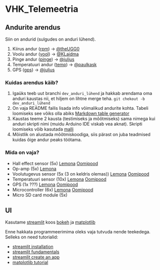 # VHK_Telemeetria

## Andurite arendus
Siin on andurid (sulgudes on anduri lühend).
1. Kiirus andur ([rpm](/andurid/1.rpm/README.md)) -> [@theUGG0](https://github.com/theUGG0)
2. Voolu andur ([vool](/andurid/2.vool/README.md)) -> [@KLaidma](https://github.com/KLaidma)
3. Pinge andur ([pinge](/andurid/3.pinge/README.md)) -> [@juljus](https://github.com/juljus)
4. Temperatuuri andur ([temp](/andurid/4.temp/README.md)) -> [@paulkask](https://github.com/paulkask)
5. GPS ([gps](/andurid/5.gps/README.md)) -> [@juljus](https://github.com/juljus)

### Kuidas arendus käib?
1. Igaüks teeb uut branchi `dev_anduri_lühend` ja hakkab arendama oma anduri kaustas nii, et hiljem on lihtne merge teha. `git chekout -b dev_anduri_lühend`
2. On vaja README failis lisada info võimalikud andurite kohta. Tabeli loomiseks see võiks olla abiks [Markdown table generator](https://www.tablesgenerator.com/markdown_tables)
3. Kaustas teeme 2 kausta (testimiseks ja mõõtmiseks) sama nimega kui anduri skripti nimi (muidu Arduino IDE viskab vea aknat). Skripti loomiseks võib kasutada [malli](/mallid/arduinoSkriptMall/arduinoSkriptMall.ino) 
4. Mõistlik on alustada mõõtmiskoodiga, siis pärast on juba teadmised kuidas õige andur peaks töötama.

### Mida on vaja?
- Hall effect sensor (5x) [Lemona](https://www.lemona.ee/hall-effect-switch-unipolar-3pin.html) [Oomipood](https://www.oomipood.ee/kataloog/farnell/toode?sku=2748270)
- Op-amp (5x) [Lemona](https://www.lemona.ee/ic-op-amp.html)
- Voolutugevus sensor (5x (3 on keldris olemas)) [Lemona](https://www.lemona.ee/current-transducer-50a-pcb-hais-50-p.html) [Oomipood](https://www.oomipood.ee/kataloog/farnell/toode?sku=1617433)
- Temperatuuri sensor (10x) [Lemona](https://www.lemona.ee/thermistor-100k-5-ntc-rad.html) [Oomipood](https://www.oomipood.ee/product/640_100k_100k_ntc_b_const_5_4190k_500mw)
- GPS (1x ???) [Lemona](https://www.lemona.ee/gps-module-u-blox-neo-7m-for-arduinor-wpi430.html) [Oomipood](https://www.oomipood.ee/product/product?product_id=1150845)
- Microcontroller (6x) [Lemona](https://www.lemona.ee/dev-kit-evaluation-solder-pads-usb-c-socket-pin-2x7-xiao-seeed-studio.html) [Oomipood](https://www.oomipood.ee/kataloog/farnell/toode?sku=3932158)
- Micro SD card module (5x)

## UI
Kasutame [streamlit](https://streamlit.io) koos [bokeh](https://bokeh.org) ja [matplotlib](https://matplotlib.org)

Enne hakkata programmeerimima oleks vaja tutvuda nende teekedega. Selleks on need tutorialid:
- [streamlit installation](https://docs.streamlit.io/get-started/installation)
- [streamlit fundamentals](https://docs.streamlit.io/get-started/fundamentals/main-concepts)
- [streamlit create an app](https://docs.streamlit.io/get-started/tutorials/create-an-app)
- [matplotlib tutorial](https://matplotlib.org/stable/tutorials/pyplot.html#sphx-glr-tutorials-pyplot-py)

